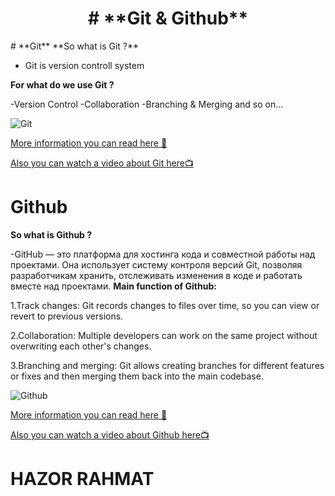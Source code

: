 <h1 style="text-align:center;"># **Git & Github**</h1>  
# **Git**  
**So what is Git ?**  

- Git is version controll system
  
**For what do we use Git ?**  

-Version Control
-Collaboration
-Branching & Merging and so on...  

![**Git**](https://encrypted-tbn0.gstatic.com/images?q=tbn:ANd9GcTHXsy8FDyJpLBYS4Lncoq-_o6FO0__AYKydQ&s)  

[More information you can read here 🫷 ](https://git-scm.com/book/en/v2/Getting-Started-What-is-Git%3F)  

[Also you can watch a video about Git here📺](https://youtu.be/8JJ101D3knE?si=cNGvFA0h_iusxAxx)



  # **Github**
**So what is Github ?**   

-GitHub — это платформа для хостинга кода и совместной работы над проектами. Она использует систему контроля версий Git,
позволяя разработчикам хранить, отслеживать изменения в коде и работать вместе над проектами.
**Main function of Github:**  

1.Track changes: Git records changes to files over time, so you can view or revert to previous versions.  

2.Collaboration: Multiple developers can work on the same project without overwriting each other's changes.  

3.Branching and merging: Git allows creating branches for different features or fixes and then merging them back into the main codebase.  


![Github](https://encrypted-tbn0.gstatic.com/images?q=tbn:ANd9GcS-tvx2BFjpYmfiIBLV25XIfVZy4KhCYFLB7w&s)  

[More information you can read here 🫷](https://docs.github.com/en/get-started/start-your-journey/about-github-and-git)  

[Also you can watch a video about Github here📺](https://youtu.be/v_1iqtOnUMg?si=Xn1BvkFEnmu7EgD9)

   # **HAZOR RAHMAT**



